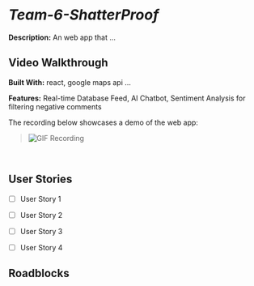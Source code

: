 # *Team-6-ShatterProof*

**Description:** An web app that ...

## Video Walkthrough
**Built With:** react, google maps api ...

**Features:** Real-time Database Feed, AI Chatbot, Sentiment Analysis for filtering negative comments

The recording below showcases a demo of the web app:
> ![GIF Recording](test.gif)


<br />

## User Stories
- [ ] User Story 1
- [ ] User Story 2
- [ ] User Story 3
- [ ] User Story 4


## Roadblocks
